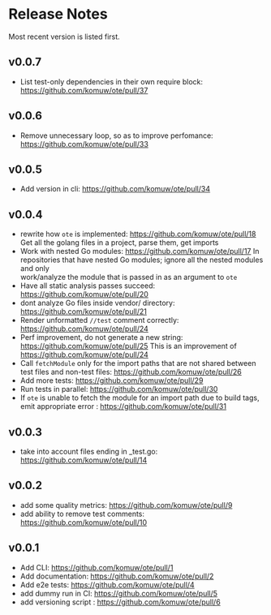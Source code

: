 # Release Notes

Most recent version is listed first.  


## v0.0.7
- List test-only dependencies in their own require block: https://github.com/komuw/ote/pull/37


## v0.0.6
- Remove unnecessary loop, so as to improve perfomance: https://github.com/komuw/ote/pull/33


## v0.0.5
- Add version in cli: https://github.com/komuw/ote/pull/34


## v0.0.4
- rewrite how `ote` is implemented: https://github.com/komuw/ote/pull/18
  Get all the golang files in a project, parse them, get imports
- Work with nested Go modules: https://github.com/komuw/ote/pull/17
  In repositories that have nested Go modules; ignore all the nested modules and only   
  work/analyze the module that is passed in as an argument to `ote`
- Have all static analysis passes succeed: https://github.com/komuw/ote/pull/20
- dont analyze Go files inside vendor/ directory: https://github.com/komuw/ote/pull/21
- Render unformatted `//test` comment correctly: https://github.com/komuw/ote/pull/24
- Perf improvement, do not generate a new string: https://github.com/komuw/ote/pull/25
  This is an improvement of https://github.com/komuw/ote/pull/24
- Call `fetchModule` only for the import paths that are not shared between test files and non-test files: https://github.com/komuw/ote/pull/26
- Add more tests: https://github.com/komuw/ote/pull/29
- Run tests in parallel: https://github.com/komuw/ote/pull/30
- If `ote` is unable to fetch the module for an import path due to build tags, emit appropriate error : https://github.com/komuw/ote/pull/31


## v0.0.3
-  take into account files ending in _test.go: https://github.com/komuw/ote/pull/14


## v0.0.2
- add some quality metrics: https://github.com/komuw/ote/pull/9
- add ability to remove test comments: https://github.com/komuw/ote/pull/10


## v0.0.1
- Add CLI: https://github.com/komuw/ote/pull/1
- Add documentation: https://github.com/komuw/ote/pull/2
- Add e2e tests: https://github.com/komuw/ote/pull/4
- add dummy run in CI: https://github.com/komuw/ote/pull/5
- add versioning script : https://github.com/komuw/ote/pull/6
